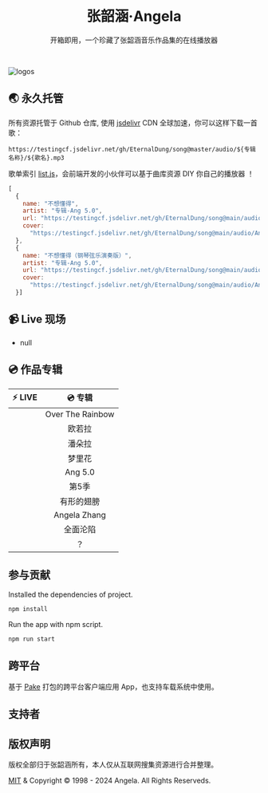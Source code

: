 <h1 align="center">张韶涵·Angela</h1>

<p align="center">开箱即用，一个珍藏了张韶涵音乐作品集的在线播放器</p>

<div align="center">

[//]: # (  <a href="https://lizhi.turkyden.com" target="_blank">：：：✨ Live Demo ✨ ：：：</a>)
</div>

<br/>

![logos](https://testingcf.jsdelivr.net/gh/EternalDung/ang/screenshot.png)


## 🌏 永久托管

所有资源托管于 Github 仓库, 使用 [jsdelivr](https://www.jsdelivr.com/) CDN 全球加速，你可以这样下载一首歌：

```
https://testingcf.jsdelivr.net/gh/EternalDung/song@master/audio/${专辑名称}/${歌名}.mp3
```

歌单索引 [list.js](https://testingcf.jsdelivr.net/gh/nj-lizhi/song@master/audio/list-v2.js)，会前端开发的小伙伴可以基于曲库资源 DIY 你自己的播放器 ！

```js
[
  {
    name: "不想懂得",
    artist: "专辑-Ang 5.0",
    url: "https://testingcf.jsdelivr.net/gh/EternalDung/song@main/audio/Ang 5.0/不想懂得.mp3",
    cover:
      "https://testingcf.jsdelivr.net/gh/EternalDung/song@main/audio/Ang 5.0/cover.png",
  },
  {
    name: "不想懂得（钢琴弦乐演奏版）",
    artist: "专辑-Ang 5.0",
    url: "https://testingcf.jsdelivr.net/gh/EternalDung/song@main/audio/Ang 5.0/不想懂得（钢琴弦乐演奏版）.mp3",
    cover:
      "https://testingcf.jsdelivr.net/gh/EternalDung/song@main/audio/Ang 5.0/cover.png",
  }]
```

## 📹 Live 现场

- null


## 💿 作品专辑

| :zap: **LIVE**           | 💿 **专辑**           |
| :------------------------: | :------------------------: |
|                          | Over The Rainbow         |
|                          | 欧若拉                    |
|                          | 潘朵拉                    |
|                          | 梦里花                    |
|                          | Ang 5.0                   |
|                          | 第5季                     |
|                          | 有形的翅膀                |
|                          | Angela Zhang             |
|                          | 全面沦陷                  |
|                          | ？                        |


## 参与贡献

Installed the dependencies of project.

```bash
npm install
```

Run the app with npm script.

```bash
npm run start
```

## 跨平台

基于 [Pake](https://github.com/tw93/Pake) 打包的跨平台客户端应用 App，也支持车载系统中使用。


## 支持者


## 版权声明

版权全部归于张韶涵所有，本人仅从互联网搜集资源进行合并整理。

[MIT](./LICENSE) & Copyright © 1998 - 2024 Angela. All Rights Reserveds.
